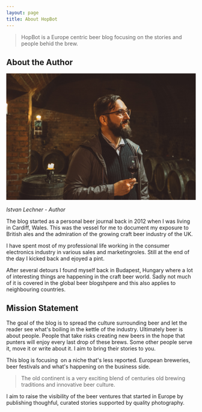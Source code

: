 ```yaml
---
layout: page
title: About HopBot
---
```

> HopBot is a Europe centric beer blog focusing on the stories and people behid the brew.

## About the Author

![](/uploads/istvan.jpg)

_Istvan Lechner - Author_

The blog started as a personal beer journal back in 2012 when I was living in Cardiff, Wales. This was the vessel for me to document my exposure to British ales and the admiration of the growing craft beer industry of the UK.

I have spent most of my professional life working in the consumer electronics industry in various sales and marketingroles. Still at the end of the day I kicked back and ejoyed a pint.

After several detours I found myself back in Budapest, Hungary where a lot of interesting things are happening in the craft beer world. Sadly not much of it is covered in the global beer blogshpere and this also applies to neighbouring countries.

## Mission Statement

The goal of the blog is to spread the culture surrounding beer and let the reader see what's boiling in the kettle of the industry. Ultimately beer is about people. People that take risks creating new beers in the hope that punters will enjoy every last drop of these brews. Some other people serve it, move it or write about it. I aim to bring their stories to you.

This blog is focusing  on a niche that's less reported. European breweries, beer festivals and what's happening on the business side. 

> The old continent is a very exciting blend of centuries old brewing traditions and innovative beer culture.

I aim to raise the visibility of the beer ventures that started in Europe by publishing thoughful, curated stories supported by quality photography.
